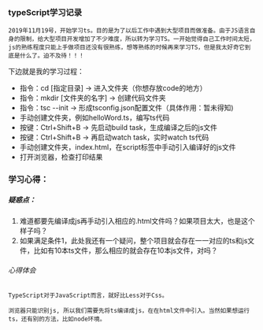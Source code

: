 ### typeScript学习记录
    2019年11月19号，开始学习ts。目的是为了以后工作中遇到大型项目而做准备。由于JS语言自身的限制，给大型项目开发增加了不少难度，所以转为学习TS。一开始觉得自己工作时间太短，js的熟练程度只能上手做项目还没有很熟练，想等熟练的时候再来学习TS，但是我太好奇它到底是什么了。迫不及待！！！

下边就是我的学习过程：

+ 指令：cd [指定目录] -> 进入文件夹（你想存放code的地方）
+ 指令：mkdir [文件夹的名字] -> 创建代码文件夹
+ 指令：tsc --init -> 形成tsconfig.json配置文件（具体作用：暂未得知)
+ 手动创建文件夹，例如helloWord.ts，编写ts代码
+ 按键：Ctrl+Shift+B -> 先启动build task，生成编译之后的js文件
+ 按键：Ctrl+Shift+B -> 再启动watch task，实时watch ts代码 
+ 手动创建文件夹，index.html，在script标签中手动引入编译好的js文件
+ 打开浏览器，检查打印结果


### 学习心得：
    
##### 疑惑点：
1. 难道都要先编译成js再手动引入相应的.html文件吗？如果项目太大，也是这个样子吗？
2. 如果满足条件1，此处我还有一个疑问，整个项目就会存在一一对应的ts和js文件，比如有10本ts文件，那么相应的就会存在10本js文件，对吗？

###### 心得体会

    TypeScript对于JavaScript而言，就好比Less对于Css。

    浏览器只能识别js, 所以我们需要先将ts编译成js，在在html文件中引入。当然如果想运行ts，还有别的方法，比如node环境。
